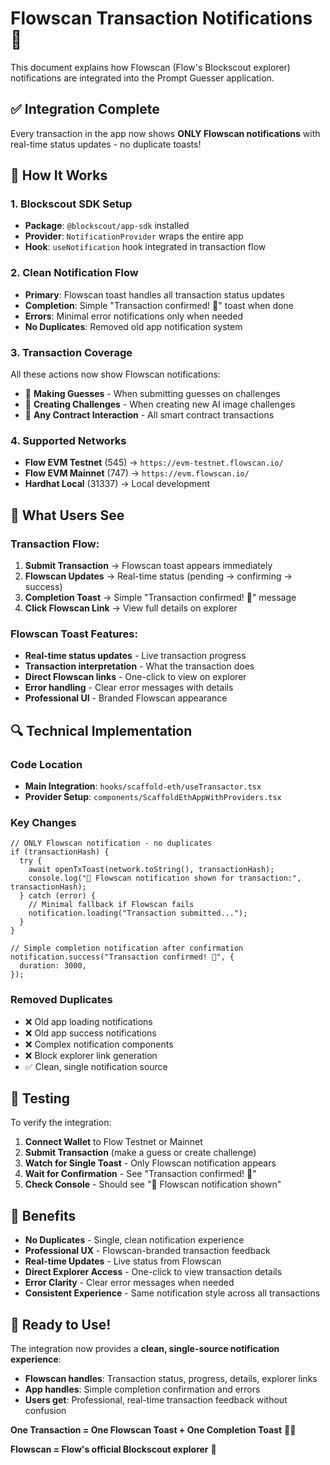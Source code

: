# Flowscan Transaction Notifications 🌊

This document explains how Flowscan (Flow's Blockscout explorer) notifications are integrated into the Prompt Guesser application.

## ✅ Integration Complete

Every transaction in the app now shows **ONLY Flowscan notifications** with real-time status updates - no duplicate toasts!

## 🔧 How It Works

### 1. Blockscout SDK Setup

- **Package**: `@blockscout/app-sdk` installed
- **Provider**: `NotificationProvider` wraps the entire app
- **Hook**: `useNotification` hook integrated in transaction flow

### 2. Clean Notification Flow

- **Primary**: Flowscan toast handles all transaction status updates
- **Completion**: Simple "Transaction confirmed! 🎉" toast when done
- **Errors**: Minimal error notifications only when needed
- **No Duplicates**: Removed old app notification system

### 3. Transaction Coverage

All these actions now show Flowscan notifications:

- 🎯 **Making Guesses** - When submitting guesses on challenges
- 🎨 **Creating Challenges** - When creating new AI image challenges
- 🔄 **Any Contract Interaction** - All smart contract transactions

### 4. Supported Networks

- **Flow EVM Testnet** (545) → `https://evm-testnet.flowscan.io/`
- **Flow EVM Mainnet** (747) → `https://evm.flowscan.io/`
- **Hardhat Local** (31337) → Local development

## 🎯 What Users See

### Transaction Flow:

1. **Submit Transaction** → Flowscan toast appears immediately
2. **Flowscan Updates** → Real-time status (pending → confirming → success)
3. **Completion Toast** → Simple "Transaction confirmed! 🎉" message
4. **Click Flowscan Link** → View full details on explorer

### Flowscan Toast Features:

- **Real-time status updates** - Live transaction progress
- **Transaction interpretation** - What the transaction does
- **Direct Flowscan links** - One-click to view on explorer
- **Error handling** - Clear error messages with details
- **Professional UI** - Branded Flowscan appearance

## 🔍 Technical Implementation

### Code Location

- **Main Integration**: `hooks/scaffold-eth/useTransactor.tsx`
- **Provider Setup**: `components/ScaffoldEthAppWithProviders.tsx`

### Key Changes

```tsx
// ONLY Flowscan notification - no duplicates
if (transactionHash) {
  try {
    await openTxToast(network.toString(), transactionHash);
    console.log("🌊 Flowscan notification shown for transaction:", transactionHash);
  } catch (error) {
    // Minimal fallback if Flowscan fails
    notification.loading("Transaction submitted...");
  }
}

// Simple completion notification after confirmation
notification.success("Transaction confirmed! 🎉", {
  duration: 3000,
});
```

### Removed Duplicates

- ❌ Old app loading notifications
- ❌ Old app success notifications
- ❌ Complex notification components
- ❌ Block explorer link generation
- ✅ Clean, single notification source

## 🧪 Testing

To verify the integration:

1. **Connect Wallet** to Flow Testnet or Mainnet
2. **Submit Transaction** (make a guess or create challenge)
3. **Watch for Single Toast** - Only Flowscan notification appears
4. **Wait for Confirmation** - See "Transaction confirmed! 🎉"
5. **Check Console** - Should see "🌊 Flowscan notification shown"

## 🎉 Benefits

- **No Duplicates** - Single, clean notification experience
- **Professional UX** - Flowscan-branded transaction feedback
- **Real-time Updates** - Live status from Flowscan
- **Direct Explorer Access** - One-click to view transaction details
- **Error Clarity** - Clear error messages when needed
- **Consistent Experience** - Same notification style across all transactions

## 🚀 Ready to Use!

The integration now provides a **clean, single-source notification experience**:

- **Flowscan handles**: Transaction status, progress, details, explorer links
- **App handles**: Simple completion confirmation and errors
- **Users get**: Professional, real-time transaction feedback without confusion

**One Transaction = One Flowscan Toast + One Completion Toast** 🌊✨

**Flowscan = Flow's official Blockscout explorer** 🌊
